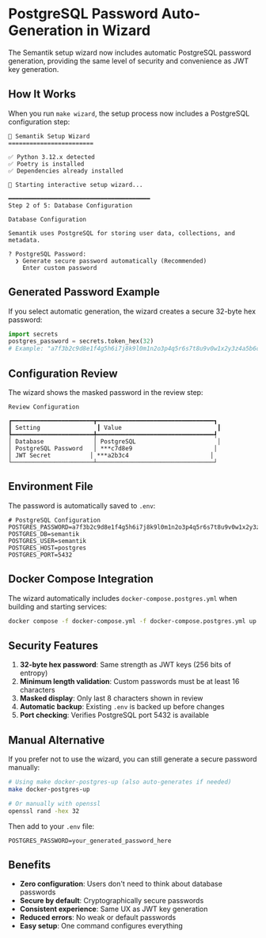 # PostgreSQL Password Auto-Generation in Wizard

The Semantik setup wizard now includes automatic PostgreSQL password generation, providing the same level of security and convenience as JWT key generation.

## How It Works

When you run `make wizard`, the setup process now includes a PostgreSQL configuration step:

```
🚀 Semantik Setup Wizard
========================

✅ Python 3.12.x detected
✅ Poetry is installed
✅ Dependencies already installed

🧙 Starting interactive setup wizard...

━━━━━━━━━━━━━━━━━━━━━━━━━━━━━━━━━━━━━━━━
Step 2 of 5: Database Configuration

Database Configuration

Semantik uses PostgreSQL for storing user data, collections, and metadata.

? PostgreSQL Password: 
  ❯ Generate secure password automatically (Recommended)
    Enter custom password
```

## Generated Password Example

If you select automatic generation, the wizard creates a secure 32-byte hex password:

```python
import secrets
postgres_password = secrets.token_hex(32)
# Example: "a7f3b2c9d8e1f4g5h6i7j8k9l0m1n2o3p4q5r6s7t8u9v0w1x2y3z4a5b6c7d8e9"
```

## Configuration Review

The wizard shows the masked password in the review step:

```
Review Configuration

┏━━━━━━━━━━━━━━━━━━━━━━━┳━━━━━━━━━━━━━━━━━━━━━━━━━━━━━━━━━┓
┃ Setting                ┃ Value                           ┃
┡━━━━━━━━━━━━━━━━━━━━━━━╇━━━━━━━━━━━━━━━━━━━━━━━━━━━━━━━━━┩
│ Database              │ PostgreSQL                       │
│ PostgreSQL Password   │ ***c7d8e9                       │
│ JWT Secret           │ ***a2b3c4                       │
└───────────────────────┴─────────────────────────────────┘
```

## Environment File

The password is automatically saved to `.env`:

```env
# PostgreSQL Configuration
POSTGRES_PASSWORD=a7f3b2c9d8e1f4g5h6i7j8k9l0m1n2o3p4q5r6s7t8u9v0w1x2y3z4a5b6c7d8e9
POSTGRES_DB=semantik
POSTGRES_USER=semantik
POSTGRES_HOST=postgres
POSTGRES_PORT=5432
```

## Docker Compose Integration

The wizard automatically includes `docker-compose.postgres.yml` when building and starting services:

```bash
docker compose -f docker-compose.yml -f docker-compose.postgres.yml up -d
```

## Security Features

1. **32-byte hex password**: Same strength as JWT keys (256 bits of entropy)
2. **Minimum length validation**: Custom passwords must be at least 16 characters
3. **Masked display**: Only last 8 characters shown in review
4. **Automatic backup**: Existing `.env` is backed up before changes
5. **Port checking**: Verifies PostgreSQL port 5432 is available

## Manual Alternative

If you prefer not to use the wizard, you can still generate a secure password manually:

```bash
# Using make docker-postgres-up (also auto-generates if needed)
make docker-postgres-up

# Or manually with openssl
openssl rand -hex 32
```

Then add to your `.env` file:

```env
POSTGRES_PASSWORD=your_generated_password_here
```

## Benefits

- **Zero configuration**: Users don't need to think about database passwords
- **Secure by default**: Cryptographically secure passwords
- **Consistent experience**: Same UX as JWT key generation
- **Reduced errors**: No weak or default passwords
- **Easy setup**: One command configures everything